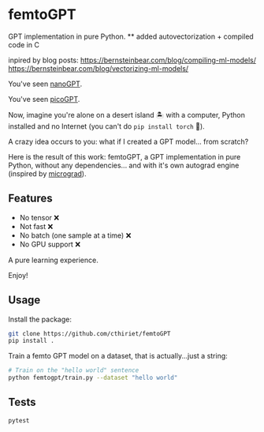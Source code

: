 # femtoGPT

GPT implementation in pure Python.
** added autovectorization + compiled code in C

inpired by blog posts: https://bernsteinbear.com/blog/compiling-ml-models/
                       https://bernsteinbear.com/blog/vectorizing-ml-models/

You've seen [nanoGPT](https://github.com/karpathy/nanoGPT).

You've seen [picoGPT](https://github.com/jaymody/picoGPT).

Now, imagine you're alone on a desert island 🏝️ with a computer, Python installed and no Internet (you can't do `pip install torch` 🥲).

A crazy idea occurs to you: what if I created a GPT model... from scratch?

Here is the result of this work: femtoGPT, a GPT implementation in pure Python, without any dependencies... and with it's own autograd engine (inspired by [micrograd](https://github.com/karpathy/micrograd/tree/master)).



## Features

- No tensor ❌
- Not fast ❌
- No batch (one sample at a time) ❌
- No GPU support ❌

A pure learning experience.

Enjoy!

## Usage

Install the package:

```bash
git clone https://github.com/cthiriet/femtoGPT
pip install .
```

Train a femto GPT model on a dataset, that is actually...just a string:

```bash
# Train on the "hello world" sentence
python femtogpt/train.py --dataset "hello world"
```

## Tests

```bash
pytest
```
